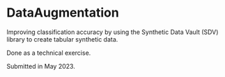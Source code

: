 # DataAugmentation

Improving classification accuracy by using the Synthetic Data Vault (SDV) library to create tabular synthetic data.

Done as a technical exercise.

Submitted in May 2023.
